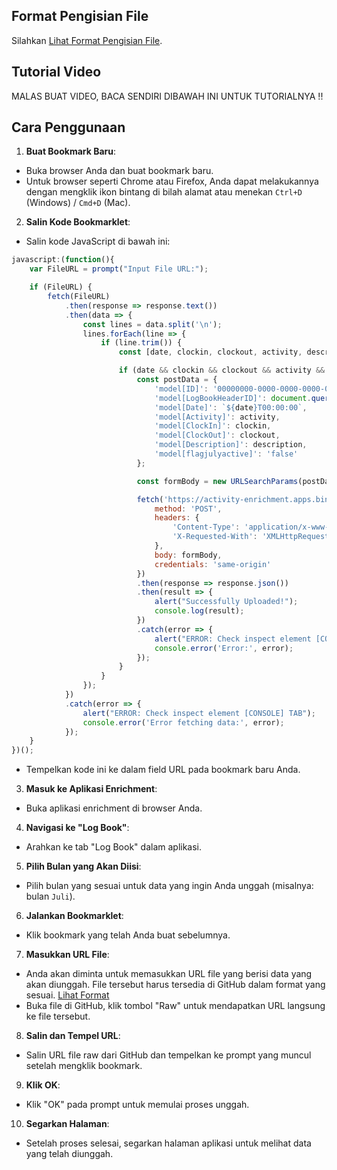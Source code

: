 ## Format Pengisian File
Silahkan [Lihat Format Pengisian File](https://github.com/syauqqii/dump-enrichment/tree/main/Format%20Pengisian).

## Tutorial Video
MALAS BUAT VIDEO, BACA SENDIRI DIBAWAH INI UNTUK TUTORIALNYA !!

## Cara Penggunaan
1. <b>Buat Bookmark Baru</b>:
 - Buka browser Anda dan buat bookmark baru.
 - Untuk browser seperti Chrome atau Firefox, Anda dapat melakukannya dengan mengklik ikon bintang di bilah alamat atau menekan `Ctrl+D` (Windows) / `Cmd+D` (Mac).
2. <b>Salin Kode Bookmarklet</b>:
 - Salin kode JavaScript di bawah ini:
```javascript
javascript:(function(){
    var FileURL = prompt("Input File URL:");

    if (FileURL) {
        fetch(FileURL)
            .then(response => response.text())
            .then(data => {
                const lines = data.split('\n');
                lines.forEach(line => {
                    if (line.trim()) {
                        const [date, clockin, clockout, activity, description] = line.split('|');

                        if (date && clockin && clockout && activity && description) {
                            const postData = {
                                'model[ID]': '00000000-0000-0000-0000-000000000000',
                                'model[LogBookHeaderID]': document.querySelector('ul[id="monthTab"] li.current a').getAttribute('onclick').split("'")[1],
                                'model[Date]': `${date}T00:00:00`,
                                'model[Activity]': activity,
                                'model[ClockIn]': clockin,
                                'model[ClockOut]': clockout,
                                'model[Description]': description,
                                'model[flagjulyactive]': 'false'
                            };

                            const formBody = new URLSearchParams(postData).toString();

                            fetch('https://activity-enrichment.apps.binus.ac.id/LogBook/StudentSave', {
                                method: 'POST',
                                headers: {
                                    'Content-Type': 'application/x-www-form-urlencoded; charset=UTF-8',
                                    'X-Requested-With': 'XMLHttpRequest'
                                },
                                body: formBody,
                                credentials: 'same-origin'
                            })
                            .then(response => response.json())
                            .then(result => {
                                alert("Successfully Uploaded!");
                                console.log(result);
                            })
                            .catch(error => {
                                alert("ERROR: Check inspect element [CONSOLE] TAB");
                                console.error('Error:', error);
                            });
                        }
                    }
                });
            })
            .catch(error => {
                alert("ERROR: Check inspect element [CONSOLE] TAB");
                console.error('Error fetching data:', error);
            });
    }
})();
```
 - Tempelkan kode ini ke dalam field URL pada bookmark baru Anda.
3. <b>Masuk ke Aplikasi Enrichment</b>:
 - Buka aplikasi enrichment di browser Anda.
4. <b>Navigasi ke "Log Book"</b>:
 - Arahkan ke tab "Log Book" dalam aplikasi.
5. <b>Pilih Bulan yang Akan Diisi</b>:
 - Pilih bulan yang sesuai untuk data yang ingin Anda unggah (misalnya: bulan `Juli`).
6. <b>Jalankan Bookmarklet</b>:
 - Klik bookmark yang telah Anda buat sebelumnya.
7. <b>Masukkan URL File</b>:
 - Anda akan diminta untuk memasukkan URL file yang berisi data yang akan diunggah. File tersebut harus tersedia di GitHub dalam format yang sesuai. [Lihat Format](https://github.com/syauqqii/dump-enrichment/tree/main/Format%20Pengisian)
 - Buka file di GitHub, klik tombol "Raw" untuk mendapatkan URL langsung ke file tersebut.
8. <b>Salin dan Tempel URL</b>:
- Salin URL file raw dari GitHub dan tempelkan ke prompt yang muncul setelah mengklik bookmark.
9. <b>Klik OK</b>:
 - Klik "OK" pada prompt untuk memulai proses unggah.
10. <b>Segarkan Halaman</b>:
 - Setelah proses selesai, segarkan halaman aplikasi untuk melihat data yang telah diunggah.
